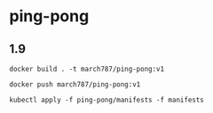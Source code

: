 # ping-pong

## 1.9

`docker build . -t march787/ping-pong:v1`

`docker push march787/ping-pong:v1`

`kubectl apply -f ping-pong/manifests -f manifests`
